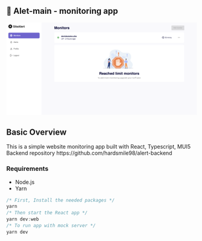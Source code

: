 ## 🚀 Alet-main - monitoring app

<p align="center">
  <img src="./banner.png">
</p>

## Basic Overview
<p>
 <div>
    This is a simple website monitoring app built with React, Typescript, MUI5
 </div>
  <div>
    Backend repository https://github.com/hardsmile98/alert-backend
 </div>
</p>

### Requirements

- Node.js
- Yarn

```javascript
/* First, Install the needed packages */
yarn
/* Then start the React app */
yarn dev:web
/* To run app with mock server */
yarn dev
```
